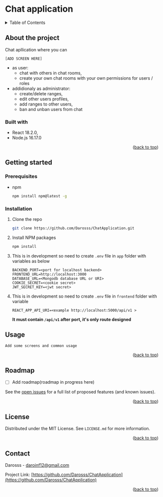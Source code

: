 <a name="readme-top"></a>

# Chat application

<details>
  <summary>Table of Contents</summary>
  <ol>
    <li>
      <a href="#about-the-project">About The Project</a>
      <ul>
        <li><a href="#built-with">Built With</a></li>
      </ul>
    </li>
    <li>
      <a href="#getting-started">Getting Started</a>
      <ul>
        <li><a href="#prerequisites">Prerequisites</a></li>
        <li><a href="#installation">Installation</a></li>
      </ul>
    </li>
    <li><a href="#usage">Usage</a></li>
    <li><a href="#roadmap">Roadmap</a></li>
    <li><a href="#license">License</a></li>
    <li><a href="#contact">Contact</a></li>
  </ol>
</details>

## About the project

Chat apllication where you can

`[ADD SCREEN HERE]`

- as user:
  - chat with others in chat rooms,
  - create your own chat rooms with your own permissions for users / roles
- addidionaly as administrator:
  - create/delete ranges,
  - edit other users profiles,
  - add ranges to other users,
  - ban and unban users from chat

### Built with

- React 18.2.0,
- Node.js 16.17.0
<p align="right">(<a href="#readme-top">back to top</a>)</p>

## Getting started

### Prerequisites

- npm
  ```sh
  npm install npm@latest -g
  ```

### Installation

1. Clone the repo
   ```sh
   git clone https://github.com/Darosss/ChatApplication.git
   ```
2. Install NPM packages
   ```sh
   npm install
   ```
3. This is in development so need to create `.env` file in `app` folder with variables as below
   ```
   BACKEND_PORT=<port for localhost backend>
   FRONTEND_URL=http://localhost:3000
   DATABASE_URL=<Mongodb database URL or URI>
   COOKIE_SECRET=<cookie secret>
   JWT_SECRET_KEY=<jwt secret>
   ```
4. This is in development so need to create `.env` file in `frontend` folder with variable
   ```
   REACT_APP_API_URI=<example http://localhost:5000/api/v1 >
   ```
   **It must contain `/api/v1` after port, it's only route designed**

<!-- USAGE EXAMPLES -->

## Usage

`Add some screens and common usage`

<p align="right">(<a href="#readme-top">back to top</a>)</p>

## Roadmap

- [ ] Add roadmap(roadmap in progress here)

See the [open issues](https://github.com/Darosss/ChatApplication/issues) for a full list of proposed features (and known issues).

<p align="right">(<a href="#readme-top">back to top</a>)</p>

## License

Distributed under the MIT License. See `LICENSE.md` for more information.

<p align="right">(<a href="#readme-top">back to top</a>)</p>

## Contact

Darosss - daroinf12@gmail.com

Project Link: [https://github.com/Darosss/ChatApplication](https://github.com/Darosss/ChatApplication)

<p align="right">(<a href="#readme-top">back to top</a>)</p>

<!-- MARKDOWN LINKS & IMAGES -->

[chat-application-screenshot]: images/chat-application.png
